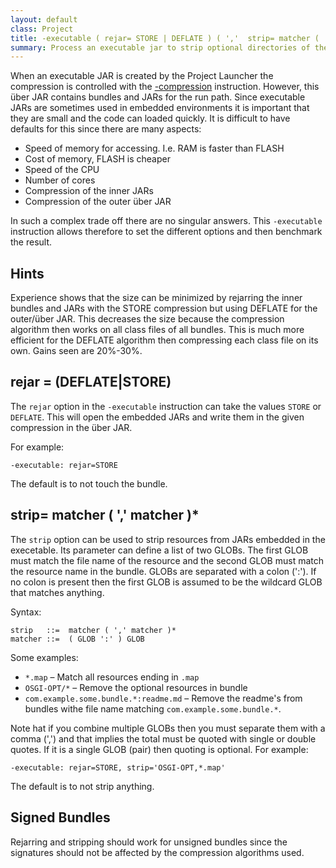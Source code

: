 ```yaml
---
layout: default
class: Project
title: -executable ( rejar= STORE | DEFLATE ) ( ','  strip= matcher ( ',' matcher )* )
summary: Process an executable jar to strip optional directories of the contained bundles and/or change their compression
---
```


When an executable JAR is created by the Project Launcher the compression is controlled with the [-compression](compression.html) 
instruction. However, this über JAR contains bundles and JARs for the run path. Since executable JARs are sometimes used in 
embedded environments it is important that they are small and the code can loaded quickly. It is difficult to 
have defaults for this since there are many aspects:

* Speed of memory for accessing. I.e. RAM is faster than FLASH
* Cost of memory, FLASH is cheaper
* Speed of the CPU
* Number of cores
* Compression of the inner JARs
* Compression of the outer über JAR

In such a complex trade off there are no singular answers. This `-executable` instruction allows therefore to
set the different options and then benchmark the result.

## Hints

Experience shows that the size can be minimized by rejarring the inner bundles and JARs with the STORE compression
but using DEFLATE for the outer/über JAR. This decreases the size because the compression algorithm then works on 
all class files of all bundles. This is much more efficient for the DEFLATE algorithm then compressing each class file
on its own. Gains seen are 20%-30%.

## rejar = (DEFLATE|STORE)

The `rejar` option in the `-executable` instruction can take the values `STORE` or `DEFLATE`. This will open
the embedded JARs and write them in the given compression in the über JAR. 

For example:

    -executable: rejar=STORE

The default is to not touch the bundle.

## strip= matcher ( ',' matcher )*

The `strip` option can be used to strip resources from JARs embedded in the execetable. Its parameter can define
a list of two GLOBs. The first GLOB must match the file name of the resource and the second GLOB must match the 
resource name in the bundle. GLOBs are separated with a colon (':'). If no colon is present then the first GLOB 
is assumed to be the wildcard GLOB that matches anything.

Syntax:

    strip   ::=  matcher ( ',' matcher )*
    matcher ::=  ( GLOB ':' ) GLOB

Some examples:

* `*.map` – Match all resources ending in `.map`
* `OSGI-OPT/*` – Remove the optional resources in bundle
* `com.example.some.bundle.*:readme.md` – Remove the readme's from bundles withe file name matching `com.example.some.bundle.*`.

Note hat if you combine multiple GLOBs then you must separate them with a comma (',') and that implies the total must be
quoted with single or double quotes. If it is a single GLOB (pair) then quoting is optional. For example:

    -executable: rejar=STORE, strip='OSGI-OPT,*.map'
    
The default is to not strip anything.

## Signed Bundles

Rejarring and stripping should work for unsigned bundles since the signatures should not be affected by the
compression algorithms used.
